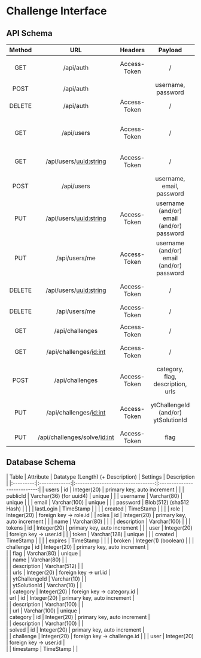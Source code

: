 # Challenge Interface
## API Schema
| Method | URL | Headers | Payload | Description | Status |
|:------:|:------------------------------:|:------------:|:-----------------------------------------:|:------------------------------------:|:------:|
| GET | /api/auth | Access-Token | / | Infos über eigenen Account | Done |
| POST | /api/auth |  | username, password | Login | Done |
| DELETE | /api/auth | Access-Token | / | Logout | Done |
|  |  |  |  |  |  |
| GET | /api/users | Access-Token | / | Admin: Get all Accounts (Infos) | Done |
| GET | /api/users/<uuid:string> | Access-Token | / | Admin: Get Account by UUID | Done |
| POST | /api/users |  | username, email, password | Register a new Account | Done |
| PUT | /api/users/<uuid:string> | Access-Token | username (and/or) email (and/or) password | Admin: Update User (by UUID) | Done |
| PUT | /api/users/me | Access-Token | username (and/or) email (and/or) password | Update your Account | Done |
| DELETE | /api/users/<uuid:string> | Access-Token | / | Admin: Delete User (by UUID) | Done |
| DELETE | /api/users/me | Access-Token | / | Delete your Account | Done |
|  |  |  |  |  |  |
| GET | /api/challenges | Access-Token | / | Get all Challenges |  |
| GET | /api/challenges/<id:int> | Access-Token | / | Get Challenge by ID |  |
| POST | /api/challenges | Access-Token | category, flag, description, urls | Create Challenge |  |
| PUT | /api/challenges/<id:int> | Access-Token | ytChallengeId (and/or) ytSolutionId | Update Challenge (Youtube Video IDs) |  |
| PUT | /api/challenges/solve/<id:int> | Access-Token | flag | Solv Challenge |  |

## Database Schema
| Table | Attribute | Datatype (Length) (+ Description) | Settings | Description |
|:---------:|:-------------:|:---------------------------------:|:---------------------------:|
| users | id | Integer(20) | primary key, auto increment |
|  | publicId | Varchar(36) (for uuid4) | unique |
|  | username | Varchar(80) | unique |
|  | email | Varchar(100) | unique |
|  | password | Blob(512) (sha512 Hash) |  |
|  | lastLogin | TimeStamp |  |
|  | created | TimeStamp |  |
|  | role | Integer(20) | foreign key -> role.id |
| roles | id | Integer(20) | primary key, auto increment |
|  | name | Varchar(80) |  |
|  | description | Varchar(100) |  |
| tokens | id | Integer(20) | primary key, auto increment |
|  | user | Integer(20) | foreign key -> user.id |
|  | token | Varchar(128) | unique |
|  | created | TimeStamp |  |
|  | expires | TimeStamp |  |
|  | broken | Integer(1) (boolean) |  |
| challenge | id | Integer(20) | primary key, auto increment |  
|  | flag | Varchar(80) | unique |  
|  | name | Varchar(80) |  |  
|  | description | Varchar(512) |  |  
|  | urls | Integer(20) | foreign key -> url.id |  
|  | ytChallengeId | Varchar(10) |  |  
|  | ytSolutionId | Varchar(10) |  |  
|  | category | Integer(20) | foreign key -> category.id |  
| url | id | Integer(20) | primary key, auto increment |  
|  | description | Varchar(100) |  |  
|  | url | Varchar(100) | unique |  
| category | id | Integer(20) | primary key, auto increment |  
|  | description | Varchar(100) |  |  
| solved | id | Integer(20) | primary key, auto increment |  
|  | challenge | Integer(20) | foreign key -> challenge.id |
|  | user | Integer(20) | foreign key -> user.id |  
|  | timestamp | TimeStamp |  |  

